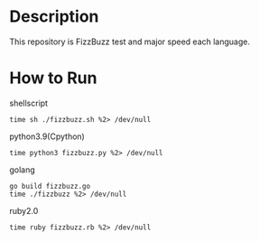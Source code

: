 # Description
This repository is FizzBuzz test and major speed each language.

# How to Run
shellscript
```
time sh ./fizzbuzz.sh %2> /dev/null
```
python3.9(Cpython)
```
time python3 fizzbuzz.py %2> /dev/null
```
golang
```
go build fizzbuzz.go
time ./fizzbuzz %2> /dev/null
```
ruby2.0
```
time ruby fizzbuzz.rb %2> /dev/null
```
